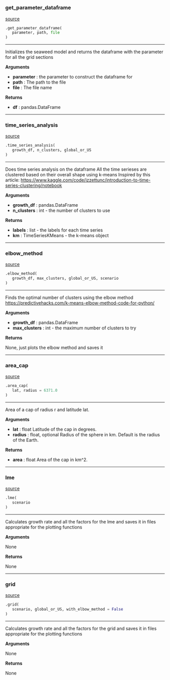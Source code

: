 #


### get_parameter_dataframe
[source](https://github.com/allfed/Seaweed-Growth-Model/blob/master/src/processing/postprocessing.py/#L26)
```python
.get_parameter_dataframe(
   parameter, path, file
)
```

---
Initializes the seaweed model and returns the dataframe with the parameter
for all the grid sections

**Arguments**

* **parameter**  : the parameter to construct the dataframe for
* **path**  : The path to the file
* **file**  : The file name


**Returns**

* **df**  : pandas.DataFrame


----


### time_series_analysis
[source](https://github.com/allfed/Seaweed-Growth-Model/blob/master/src/processing/postprocessing.py/#L46)
```python
.time_series_analysis(
   growth_df, n_clusters, global_or_US
)
```

---
Does time series analysis on the dataframe
All the time serieses are clustered based on their
overall shape using k-means
Inspired by this article:
https://www.kaggle.com/code/izzettunc/introduction-to-time-series-clustering/notebook

**Arguments**

* **growth_df**  : pandas.DataFrame
* **n_clusters**  : int - the number of clusters to use


**Returns**

* **labels**  : list - the labels for each time series
* **km**  : TimeSeriesKMeans - the k-means object


----


### elbow_method
[source](https://github.com/allfed/Seaweed-Growth-Model/blob/master/src/processing/postprocessing.py/#L76)
```python
.elbow_method(
   growth_df, max_clusters, global_or_US, scenario
)
```

---
Finds the optimal number of clusters using the elbow method
https://predictivehacks.com/k-means-elbow-method-code-for-python/

**Arguments**

* **growth_df**  : pandas.DataFrame
* **max_clusters**  : int - the maximum number of clusters to try


**Returns**

None, just plots the elbow method and saves it

----


### area_cap
[source](https://github.com/allfed/Seaweed-Growth-Model/blob/master/src/processing/postprocessing.py/#L122)
```python
.area_cap(
   lat, radius = 6371.0
)
```

---
Area of a cap of radius r and latitude lat.


**Arguments**

* **lat**  : float
    Latitude of the cap in degrees.
* **radius**  : float, optional
    Radius of the sphere in km.
    Default is the radius of the Earth.


**Returns**

* **area**  : float
    Area of the cap in km^2.


----


### lme
[source](https://github.com/allfed/Seaweed-Growth-Model/blob/master/src/processing/postprocessing.py/#L175)
```python
.lme(
   scenario
)
```

---
Calculates growth rate and all the factors for the lme
and saves it in files appropriate for the plotting functions

**Arguments**

None

**Returns**

None

----


### grid
[source](https://github.com/allfed/Seaweed-Growth-Model/blob/master/src/processing/postprocessing.py/#L222)
```python
.grid(
   scenario, global_or_US, with_elbow_method = False
)
```

---
Calculates growth rate and all the factors for the grid
and saves it in files appropriate for the plotting functions

**Arguments**

None

**Returns**

None
